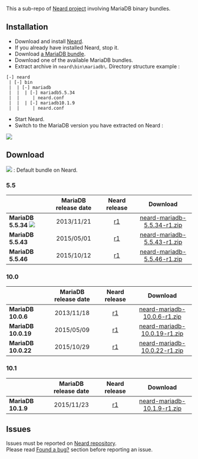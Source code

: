 This a sub-repo of [Neard project](https://github.com/crazy-max/neard) involving MariaDB binary bundles.

## Installation

* Download and install [Neard](https://github.com/crazy-max/neard).
* If you already have installed Neard, stop it.
* Download [a MariaDB bundle](#download).
* Download one of the available MariaDB bundles.
* Extract archive in `neard\bin\mariadb\`. Directory structure example :

```
[-] neard
 | [-] bin
 |  | [-] mariadb
 |  |  | [-] mariadb5.5.34
 |  |     | neard.conf
 |  |  | [-] mariadb10.1.9
 |  |     | neard.conf
 ```

* Start Neard.
* Switch to the MariaDB version you have extracted on Neard :

![](https://raw.github.com/crazy-max/neard-bin-mariadb/master/img/switchVersion-20151214.png)

## Download

![](https://raw.github.com/crazy-max/neard-bin-mariadb/master/img/star-20151214.png) : Default bundle on Neard.

### 5.5

|                    | MariaDB release date | Neard release | Download |
| ------------------ |:--------------------:|:-------------:|:--------:|
| **MariaDB 5.5.34** ![](https://raw.github.com/crazy-max/neard-bin-mariadb/master/img/star-20151214.png) | 2013/11/21 | [r1](https://github.com/crazy-max/neard-bin-mariadb/releases/tag/r1) | [neard-mariadb-5.5.34-r1.zip](https://github.com/crazy-max/neard-bin-mariadb/releases/download/r1/neard-mariadb-5.5.34-r1.zip) |
| **MariaDB 5.5.43** | 2015/05/01 | [r1](https://github.com/crazy-max/neard-bin-mariadb/releases/tag/r1) | [neard-mariadb-5.5.43-r1.zip](https://github.com/crazy-max/neard-bin-mariadb/releases/download/r1/neard-mariadb-5.5.43-r1.zip) |
| **MariaDB 5.5.46** | 2015/10/12 | [r1](https://github.com/crazy-max/neard-bin-mariadb/releases/tag/r1) | [neard-mariadb-5.5.46-r1.zip](https://github.com/crazy-max/neard-bin-mariadb/releases/download/r1/neard-mariadb-5.5.46-r1.zip) |

### 10.0

|                     | MariaDB release date | Neard release | Download |
| ------------------- |:--------------------:|:-------------:|:--------:|
| **MariaDB 10.0.6**  | 2013/11/18 | [r1](https://github.com/crazy-max/neard-bin-mariadb/releases/tag/r1) | [neard-mariadb-10.0.6-r1.zip](https://github.com/crazy-max/neard-bin-mariadb/releases/download/r1/neard-mariadb-10.0.6-r1.zip) |
| **MariaDB 10.0.19** | 2015/05/09 | [r1](https://github.com/crazy-max/neard-bin-mariadb/releases/tag/r1) | [neard-mariadb-10.0.19-r1.zip](https://github.com/crazy-max/neard-bin-mariadb/releases/download/r1/neard-mariadb-10.0.19-r1.zip) |
| **MariaDB 10.0.22** | 2015/10/29 | [r1](https://github.com/crazy-max/neard-bin-mariadb/releases/tag/r1) | [neard-mariadb-10.0.22-r1.zip](https://github.com/crazy-max/neard-bin-mariadb/releases/download/r1/neard-mariadb-10.0.22-r1.zip) |

### 10.1

|                     | MariaDB release date | Neard release | Download |
| ------------------- |:--------------------:|:-------------:|:--------:|
| **MariaDB 10.1.9**  | 2015/11/23 | [r1](https://github.com/crazy-max/neard-bin-mariadb/releases/tag/r1) | [neard-mariadb-10.1.9-r1.zip](https://github.com/crazy-max/neard-bin-mariadb/releases/download/r1/neard-mariadb-10.1.9-r1.zip) |

## Issues

Issues must be reported on [Neard repository](https://github.com/crazy-max/neard/issues).<br />
Please read [Found a bug?](https://github.com/crazy-max/neard#found-a-bug) section before reporting an issue.
